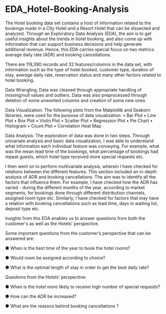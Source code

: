 # EDA_Hotel-Booking-Analysis

The Hotel booking data set contains a host of information related to the bookings made in a City Hotel and a Resort Hotel that can be dissected and analyzed. Through an Exploratory Data Analysis (EDA), the aim is to get useful insights about the trends in hotel booking, and also come up with information that can support business decisions and help generate additional revenue. Hence, this EDA carries special focus on two metrics: average daily rate (ADR) and booking cancellations.

There are 119,390 records and 32 features/columns in the data set, with information such as the type of hotel booked, customer type, duration of stay, average daily rate, reservation status and many other factors related to hotel booking.

Data Wrangling: Data was cleaned through appropriate handling of missing/null values and outliers. Data was also preprocessed through deletion of some unwanted columns and creation of some new ones. 

Data Visualization: The following plots from the Matplotlib and Seaborn libraries, were used for the purpose of data visualization: 
•	Bar Plot •	Line Plot •	Box Plot •	Violin Plot •	Scatter Plot •	Regression Plot •	Pie Chart •	Histogram •	Count Plot •	Correlation Heat Map

Data Analysis: The exploration of data was done in two steps. Through univariate analysis and basic data visualization, I was able to understand what information each individual feature was conveying. For example, what was the mean lead time of the bookings, what percentage of bookings had repeat guests, which hotel type received more special requests etc.

I then went on to perform multivariate analysis, wherein I have checked for relations between the different features. This section included an in-depth analysis of ADR and booking cancellations. The aim was to identify all the factors that influence them. For example, I have checked how the ADR has varied - during the different months of the year, according to market segments, for bookings done through different distribution channels, assigned room type etc. Similarly, I have checked for factors that may have a relation with booking cancellations such as lead time, days in waiting list, deposit type etc.

Insights from this EDA enables us to answer questions from both the customer's as well as the Hotels' perspective.

Some important questions from the customer’s perspective that can be answered are:

● When is the best time of the year to book the hotel rooms?

● Would room be assigned according to choice?

● What is the optimal length of stay in order to get the best daily rate?

Questions from the Hotels’ perspective:

● When is the hotel more likely to receive high number of special requests?

● How can the ADR be increased?

● What are the reasons behind booking cancellations ?


